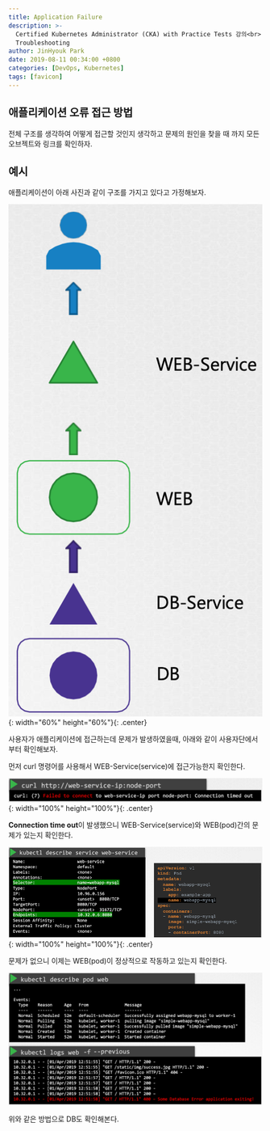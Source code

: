 ```yaml
---
title: Application Failure
description: >-
  Certified Kubernetes Administrator (CKA) with Practice Tests 강의<br>
  Troubleshooting
author: JinHyouk Park
date: 2019-08-11 00:34:00 +0800
categories: [DevOps, Kubernetes]
tags: [favicon]
---
```


## 애플리케이션 오류 접근 방법

전체 구조를 생각하여 어떻게 접근할 것인지 생각하고 문제의 원인을 찾을 때 까지 모든 오브젝트와 링크를 확인하자.

## 예시

애플리케이션이 아래 사진과 같이 구조를 가지고 있다고 가정해보자.

![전체 구조](../assets/img/posts/application-failure/1.png){: width="60%" height="60%"}{: .center}

사용자가 애플리케이션에 접근하는데 문제가 발생하였을때, 아래와 같이 사용자단에서부터 확인해보자.

먼저 curl 명령어를 사용해서 WEB-Service(service)에 접근가능한지 확인한다.

![전체 구조](../assets/img/posts/application-failure/2.png){: width="100%" height="100%"}{: .center}

**Connection time out**이 발생했으니 WEB-Service(service)와 WEB(pod)간의 문제가 있는지 확인한다.

![전체 구조](../assets/img/posts/application-failure/3.png){: width="100%" height="100%"}{: .center}

문제가 없으니 이제는 WEB(pod)이 정상적으로 작동하고 있는지 확인한다.

![전체 구조](../assets/img/posts/application-failure/4.png)

위와 같은 방법으로 DB도 확인해본다.